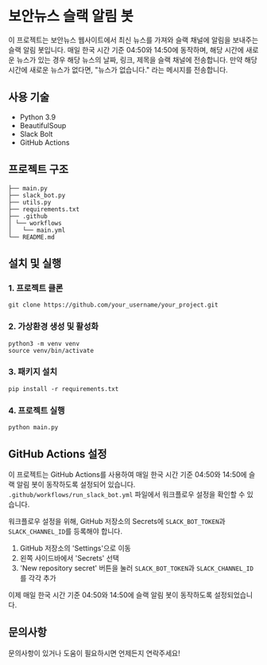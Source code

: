 # 보안뉴스 슬랙 알림 봇

이 프로젝트는 보안뉴스 웹사이트에서 최신 뉴스를 가져와 슬랙 채널에 알림을 보내주는 슬랙 알림 봇입니다. 매일 한국 시간 기준 04:50와 14:50에 동작하며, 해당 시간에 새로운 뉴스가 있는 경우 해당 뉴스의 날짜, 링크, 제목을 슬랙 채널에 전송합니다. 만약 해당 시간에 새로운 뉴스가 없다면, "뉴스가 없습니다." 라는 메시지를 전송합니다.

## 사용 기술

- Python 3.9
- BeautifulSoup
- Slack Bolt
- GitHub Actions

## 프로젝트 구조

    ├── main.py
    ├── slack_bot.py
    ├── utils.py
    ├── requirements.txt
    ├── .github
    │ └── workflows
    │   └── main.yml
    └── README.md

## 설치 및 실행

### 1. 프로젝트 클론

    git clone https://github.com/your_username/your_project.git

### 2. 가상환경 생성 및 활성화

    python3 -m venv venv
    source venv/bin/activate

### 3. 패키지 설치

    pip install -r requirements.txt

### 4. 프로젝트 실행

    python main.py

## GitHub Actions 설정

이 프로젝트는 GitHub Actions를 사용하여 매일 한국 시간 기준 04:50와 14:50에 슬랙 알림 봇이 동작하도록 설정되어 있습니다. `.github/workflows/run_slack_bot.yml` 파일에서 워크플로우 설정을 확인할 수 있습니다.

워크플로우 설정을 위해, GitHub 저장소의 Secrets에 `SLACK_BOT_TOKEN`과 `SLACK_CHANNEL_ID`를 등록해야 합니다.

1. GitHub 저장소의 'Settings'으로 이동
2. 왼쪽 사이드바에서 'Secrets' 선택
3. 'New repository secret' 버튼을 눌러 `SLACK_BOT_TOKEN`과 `SLACK_CHANNEL_ID`를 각각 추가

이제 매일 한국 시간 기준 04:50와 14:50에 슬랙 알림 봇이 동작하도록 설정되었습니다.

## 문의사항

문의사항이 있거나 도움이 필요하시면 언제든지 연락주세요!
